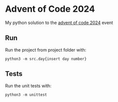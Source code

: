 # Advent of Code 2024

My python solution to the [advent of code 2024](https://adventofcode.com/) event 

## Run
Run the project from project folder with:

`python3 -m src.day{insert day number}`

## Tests
Run the unit tests with:

`python3 -m unittest` 